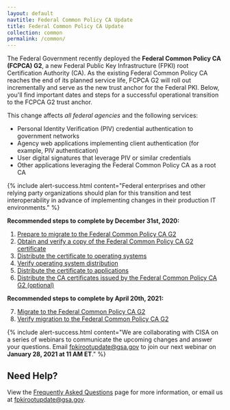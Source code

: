 ```yaml
---
layout: default
navtitle: Federal Common Policy CA Update
title: Federal Common Policy CA Update
collection: common
permalink: /common/
---
```


The Federal Government recently deployed the **Federal Common Policy CA (FCPCA) G2**, a new Federal Public Key Infrastructure (FPKI) root Certification Authority (CA). As the existing Federal Common Policy CA reaches the end of its planned service life, FCPCA G2 will roll out incrementally and serve as the new trust anchor for the Federal PKI. Below, you'll find important dates and steps for a successful operational transition to the FCPCA G2 trust anchor.

This change affects *all federal agencies* and the following services:

- Personal Identity Verification (PIV) credential authentication to government networks
- Agency web applications implementing client authentication (for example, PIV authentication)
- User digital signatures that leverage PIV or similar credentials
- Other applications leveraging the Federal Common Policy CA as a root CA

{% include alert-success.html content="Federal enterprises and other relying party organizations should plan for this transition and test interoperability in advance of implementing changes in their production IT environments." %} 

**Recommended steps to complete by December 31st, 2020:**

<ol>
   <li><a href="https://fpki.idmanagement.gov/common/prepare-to-migrate/">Prepare to migrate to the Federal Common Policy CA G2</a></li>
   <li><a href="https://fpki.idmanagement.gov/common/obtain-and-verify/">Obtain and verify a copy of the Federal Common Policy CA G2 certificate</a></li>
   <li><a href="https://fpki.idmanagement.gov/common/distribute-os/">Distribute the certificate to operating systems</a></li>
   <li><a href="https://fpki.idmanagement.gov/common/verify-os-distribution/">Verify operating system distribution</a></li>
   <li><a href="https://fpki.idmanagement.gov/common/distribute-apps/">Distribute the certificate to applications</a></li>
   <li><a href="https://fpki.idmanagement.gov/common/certificates/">Distribute the CA certificates issued by the Federal Common Policy CA G2 (optional)</a></li>
</ol>
    
**Recommended steps to complete by April 20th, 2021:**

<ol>
   <li value="7"><a href="https://fpki.idmanagement.gov/common/migrate/">Migrate to the Federal Common Policy CA G2</a></li>
   <li value="8"><a href="https://fpki.idmanagement.gov/common/verify-migration/">Verify migration to the Federal Common Policy CA G2</a></li>
</ol>

{% include alert-success.html content="We are collaborating with CISA on a series of webinars to communicate the upcoming changes and answer your questions.  Email fpkirootupdate@gsa.gov to join our next webinar on <strong>January 28, 2021 at 11 AM ET</strong>." %} 

## Need Help?

View the [Frequently Asked Questions]({{site.baseurl}}/common/faq/) page for more information, or email us at fpkirootupdate@gsa.gov.
